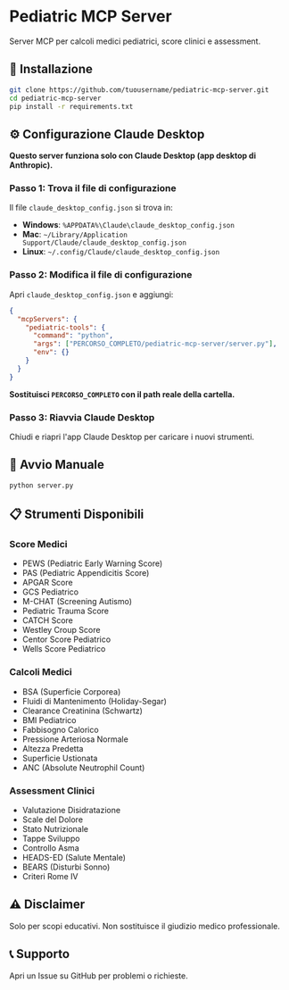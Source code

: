  # Pediatric MCP Server

Server MCP per calcoli medici pediatrici, score clinici e assessment.

## 🚀 Installazione

```bash
git clone https://github.com/tuousername/pediatric-mcp-server.git
cd pediatric-mcp-server
pip install -r requirements.txt
```

## ⚙️ Configurazione Claude Desktop

**Questo server funziona solo con Claude Desktop (app desktop di Anthropic).**

### Passo 1: Trova il file di configurazione

Il file `claude_desktop_config.json` si trova in:

- **Windows**: `%APPDATA%\Claude\claude_desktop_config.json`
- **Mac**: `~/Library/Application Support/Claude/claude_desktop_config.json`
- **Linux**: `~/.config/Claude/claude_desktop_config.json`

### Passo 2: Modifica il file di configurazione

Apri `claude_desktop_config.json` e aggiungi:

```json
{
  "mcpServers": {
    "pediatric-tools": {
      "command": "python",
      "args": ["PERCORSO_COMPLETO/pediatric-mcp-server/server.py"],
      "env": {}
    }
  }
}
```

**Sostituisci `PERCORSO_COMPLETO` con il path reale della cartella.**

### Passo 3: Riavvia Claude Desktop

Chiudi e riapri l'app Claude Desktop per caricare i nuovi strumenti.

## 🔧 Avvio Manuale

```bash
python server.py
```

## 📋 Strumenti Disponibili

### Score Medici
- PEWS (Pediatric Early Warning Score)
- PAS (Pediatric Appendicitis Score)
- APGAR Score
- GCS Pediatrico
- M-CHAT (Screening Autismo)
- Pediatric Trauma Score
- CATCH Score
- Westley Croup Score
- Centor Score Pediatrico
- Wells Score Pediatrico

### Calcoli Medici
- BSA (Superficie Corporea)
- Fluidi di Mantenimento (Holiday-Segar)
- Clearance Creatinina (Schwartz)
- BMI Pediatrico
- Fabbisogno Calorico
- Pressione Arteriosa Normale
- Altezza Predetta
- Superficie Ustionata
- ANC (Absolute Neutrophil Count)

### Assessment Clinici
- Valutazione Disidratazione
- Scale del Dolore
- Stato Nutrizionale
- Tappe Sviluppo
- Controllo Asma
- HEADS-ED (Salute Mentale)
- BEARS (Disturbi Sonno)
- Criteri Rome IV

## ⚠️ Disclaimer

Solo per scopi educativi. Non sostituisce il giudizio medico professionale.

## 📞 Supporto

Apri un Issue su GitHub per problemi o richieste.
